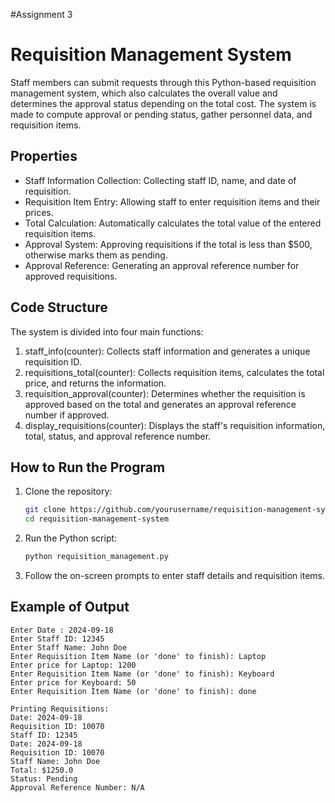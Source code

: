 #Assignment 3
# Requisition Management System

Staff members can submit requests through this Python-based requisition management system, which also calculates the overall value and determines the approval status depending on the total cost. The system is made to compute approval or pending status, gather personnel data, and requisition items.

## Properties

- Staff Information Collection: Collecting staff ID, name, and date of requisition.
- Requisition Item Entry: Allowing staff to enter requisition items and their prices.
- Total Calculation: Automatically calculates the total value of the entered requisition items.
- Approval System: Approving requisitions if the total is less than $500, otherwise marks them as pending.
- Approval Reference: Generating an approval reference number for approved requisitions.

## Code Structure

The system is divided into four main functions:

1. staff_info(counter): Collects staff information and generates a unique requisition ID.
2. requisitions_total(counter): Collects requisition items, calculates the total price, and returns the information.
3. requisition_approval(counter): Determines whether the requisition is approved based on the total and generates an approval reference number if approved.
4. display_requisitions(counter): Displays the staff's requisition information, total, status, and approval reference number.

## How to Run the Program

1. Clone the repository:
    ```bash
    git clone https://github.com/yourusername/requisition-management-system.git
    cd requisition-management-system
    ```

2. Run the Python script:
    ```bash
    python requisition_management.py
    ```

3. Follow the on-screen prompts to enter staff details and requisition items.

## Example of Output

```plaintext
Enter Date : 2024-09-18
Enter Staff ID: 12345
Enter Staff Name: John Doe
Enter Requisition Item Name (or 'done' to finish): Laptop
Enter price for Laptop: 1200
Enter Requisition Item Name (or 'done' to finish): Keyboard
Enter price for Keyboard: 50
Enter Requisition Item Name (or 'done' to finish): done

Printing Requisitions:
Date: 2024-09-18
Requisition ID: 10070
Staff ID: 12345
Date: 2024-09-18
Requisition ID: 10070
Staff Name: John Doe
Total: $1250.0
Status: Pending
Approval Reference Number: N/A
